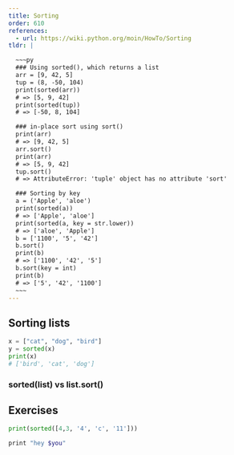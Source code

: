 ```yaml
---
title: Sorting
order: 610
references:
  - url: https://wiki.python.org/moin/HowTo/Sorting
tldr: |

  ~~~py
  ### Using sorted(), which returns a list
  arr = [9, 42, 5]
  tup = (8, -50, 104)
  print(sorted(arr))
  # => [5, 9, 42]
  print(sorted(tup))
  # => [-50, 8, 104]

  ### in-place sort using sort()
  print(arr)
  # => [9, 42, 5]
  arr.sort()
  print(arr)
  # => [5, 9, 42]
  tup.sort()
  # => AttributeError: 'tuple' object has no attribute 'sort'

  ### Sorting by key
  a = ('Apple', 'aloe')
  print(sorted(a))
  # => ['Apple', 'aloe']
  print(sorted(a, key = str.lower))
  # => ['aloe', 'Apple']
  b = ['1100', '5', '42']
  b.sort()
  print(b)
  # => ['1100', '42', '5']
  b.sort(key = int)
  print(b)
  # => ['5', '42', '1100']
  ~~~
---
```










## Sorting lists

~~~py
x = ["cat", "dog", "bird"]
y = sorted(x)
print(x)
# ['bird', 'cat', 'dog']
~~~


### sorted(list) vs list.sort() 




## Exercises

~~~python
print(sorted([4,3, '4', 'c', '11']))
~~~


~~~bash
print "hey $you"
~~~
